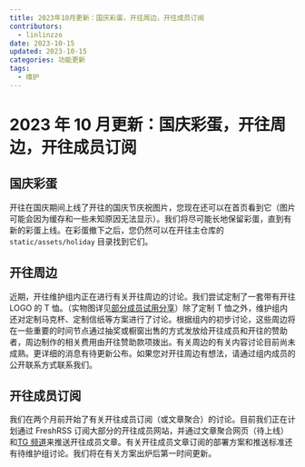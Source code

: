 ```yaml
---
title: 2023年10月更新：国庆彩蛋，开往周边，开往成员订阅
contributors:
  - linlinzzo
date: 2023-10-15
updated: 2023-10-15
categories: 功能更新
tags:
  - 维护
---
```


# 2023 年 10 月更新：国庆彩蛋，开往周边，开往成员订阅

## 国庆彩蛋

开往在国庆期间上线了开往的国庆节庆祝图片，您现在还可以在首页看到它（图片可能会因为缓存和一些未知原因无法显示）。我们将尽可能长地保留彩蛋，直到有新的彩蛋上线。在彩蛋撤下之后，您仍然可以在开往主仓库的 `static/assets/holiday` 目录找到它们。

## 开往周边

近期，开往维护组内正在进行有关开往周边的讨论。我们尝试定制了一套带有开往 LOGO 的 T 恤。（实物图详见[部分成员试用分享](https://dusays.com/633/)）除了定制 T 恤之外，维护组内还对定制马克杯、定制信纸等方案进行了讨论。根据组内的初步讨论，这些周边将在一些重要的时间节点通过抽奖或橱窗出售的方式发放给开往成员和开往的赞助者，周边制作的相关费用由开往赞助款项拨出。有关周边的有关内容讨论目前尚未成熟。更详细的消息有待更新公布。如果您对开往周边有想法，请通过组内成员的公开联系方式联系我们。

## 开往成员订阅

我们在两个月前开始了有关开往成员订阅（或文章聚合）的讨论。目前我们正在计划通过 FreshRSS 订阅大部分的开往成员网站，并通过文章聚合网页（待上线）和[TG 频道](https://t.me/travellings_subscribe)来推送开往成员文章。有关开往成员文章订阅的部署方案和推送标准还有待维护组讨论。我们将在有关方案出炉后第一时间更新。
